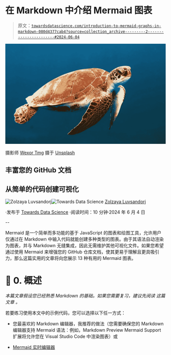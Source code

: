 # 在 Markdown 中介绍 Mermaid 图表

> 原文：[`towardsdatascience.com/introduction-to-mermaid-graphs-in-markdown-080d4377cab4?source=collection_archive---------2-----------------------#2024-06-04`](https://towardsdatascience.com/introduction-to-mermaid-graphs-in-markdown-080d4377cab4?source=collection_archive---------2-----------------------#2024-06-04)

![](img/28c9a27e6970eddf4014247c50a50fb4.png)

摄影师 [Wexor Tmg](https://unsplash.com/@wexor?utm_source=medium&utm_medium=referral) 摄于 [Unsplash](https://unsplash.com/?utm_source=medium&utm_medium=referral)

## 丰富您的 GitHub 文档

## 从简单的代码创建可视化

[](https://zluvsand.medium.com/?source=post_page---byline--080d4377cab4--------------------------------)![Zolzaya Luvsandorj](https://zluvsand.medium.com/?source=post_page---byline--080d4377cab4--------------------------------)[](https://towardsdatascience.com/?source=post_page---byline--080d4377cab4--------------------------------)![Towards Data Science](https://towardsdatascience.com/?source=post_page---byline--080d4377cab4--------------------------------) [Zolzaya Luvsandorj](https://zluvsand.medium.com/?source=post_page---byline--080d4377cab4--------------------------------)

·发布于 [Towards Data Science](https://towardsdatascience.com/?source=post_page---byline--080d4377cab4--------------------------------) ·阅读时间：10 分钟·2024 年 6 月 4 日

--

Mermaid 是一个简单而多功能的基于 JavaScript 的图表和绘图工具，允许用户仅通过在 Markdown 中输入代码就能创建多种类型的图表。由于其语法自动渲染为图表，并与 Markdown 无缝集成，因此无需维护其他可视化文件。如果您希望通过使用 Mermaid 来增强您的 GitHub 仓库文档，使其更易于理解且更具吸引力，那么这篇实用的文章将向您展示 13 种有用的 Mermaid 图表。

# 📍 0. 概述

*本篇文章假设您已经熟悉 Markdown 的基础。如果您需要复习，建议先阅读* *这篇文章* *。*

若要练习使用本文中的示例代码，您可以选择以下任一方式：

+   您最喜欢的 Markdown 编辑器，我推荐的做法（您需要确保您的 Markdown 编辑器支持 Mermaid 语法：例如，Markdown Preview Mermaid Support 扩展将允许您在 Visual Studio Code 中渲染图表）或

+   [Mermaid 实时编辑器](https://mermaid.live/edit)
